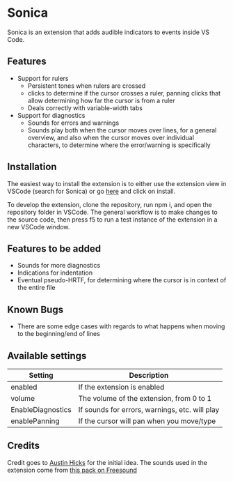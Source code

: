 # Sonica
Sonica is an extension that adds audible indicators to events inside VS Code.

## Features
- Support for rulers
  - Persistent tones when rulers are crossed
  - clicks to determine if the cursor crosses a ruler, panning clicks that allow determining how far the cursor is from a ruler
  - Deals correctly with variable-width tabs
- Support for diagnostics
  - Sounds for errors and warnings
  - Sounds play both when the cursor moves over lines, for a general overview, and also when the cursor moves over individual characters, to determine where the error/warning is specifically

## Installation
The easiest way to install the extension is to either use the extension view in VSCode (search for Sonica) or go [here](https://marketplace.visualstudio.com/items?itemName=wiresong.sonica) and click on install.

To develop the extension, clone the repository, run npm i, and open the repository folder in VSCode. The general workflow is to make changes to the source code, then press f5 to run a test instance of the extension in a new VSCode window.

## Features to be added
- Sounds for more diagnostics
- Indications for indentation
- Eventual pseudo-HRTF, for determining where the cursor is in context of the entire file

## Known Bugs
- There are some edge cases with regards to what happens when moving to the beginning/end of lines

## Available settings

| Setting | Description |
| --- | --- |
| enabled | If the extension is enabled |
| volume | The volume of the extension, from 0 to 1 |
| EnableDiagnostics | If sounds for errors, warnings, etc. will play |
| enablePanning | If the cursor will pan when you move/type |

## Credits
Credit goes to [Austin Hicks](https://github.com/ahicks92) for the initial idea. The sounds used in the extension come from [this pack on Freesound](https://freesound.org/people/ironcross32/packs/32802/)
